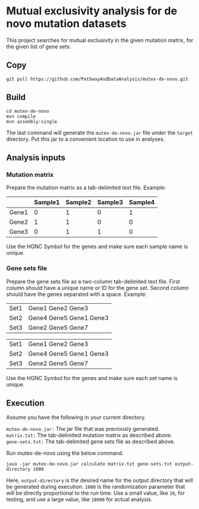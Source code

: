 # Mutual exclusivity analysis for de novo mutation datasets

This project searches for mutual exclusivity in the given mutation matrix, for the given list of gene sets.

## Copy

```
git pull https://github.com/PathwayAndDataAnalysis/mutex-de-novo.git
```

## Build

```
cd mutex-de-novo
mvn compile
mvn assembly:single
```
The last command will generate the `mutex-de-novo.jar` file under the `target` directory. Put this jar to a convenient location to use in analyses.

## Analysis inputs

### Mutation matrix

Prepare the mutation matrix as a tab-delimited text file. Example:

|  |Sample1|Sample2|Sample3|Sample4|
|---|---|---|---|---|
|Gene1|0 |1 |0 |1
|Gene2|1 |1 |0 |0
|Gene3|0 |1 |1 |0

Use the HGNC Symbol for the genes and make sure each sample name is unique.

### Gene sets file

Prepare the gene sets file as a two-column tab-delimited text file. First column should have a unique name or ID for the gene set. Second column should have the genes separated with a space. Example:

<table>
    <tr>
        <td>Set1</td>
        <td>Gene1 Gene2 Gene3</td>
    </tr>
    <tr>
        <td>Set2</td>
        <td>Gene4 Gene5 Gene1 Gene3</td>
    </tr>
    <tr>
        <td>Set3</td>
        <td>Gene2 Gene5 Gene7</td>
    </tr>
</table>

|   |   |
|---|---|
|Set1|Gene1 Gene2 Gene3|
|Set2|Gene4 Gene5 Gene1 Gene3|
|Set3|Gene2 Gene5 Gene7|

Use the HGNC Symbol for the genes and make sure each set name is unique.

## Execution
Assume you have the following in your current directory.

`mutex-de-novo.jar:` The jar file that was previously generated.<br>
`matrix.txt:` The tab-delimited mutation matrix as described above.<br>
`gene-sets.txt:` The tab-delimited gene sets file as described above.

Run mutex-de-novo using the below command.
```
java -jar mutex-de-novo.jar calculate matrix.txt gene-sets.txt output-directory 1000
```
Here, `output-directory` is the desired name for the output directory that will be generated during execution. `1000` is the randomization parameter that will be directly proportional to the run time. Use a small value, like `10`, for testing, and use a large value, like `10000` for actual analysis.
